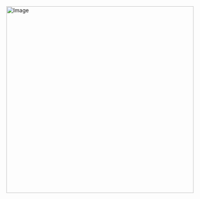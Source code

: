 <img width="491" alt="Image" src="https://github.com/user-attachments/assets/600e6b64-94d4-4375-878a-30fc29601fd3" />
